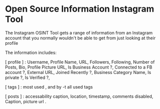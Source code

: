 # Open Source Information Instagram Tool

The Instagram OSINT Tool gets a range of information from an Instagram account that you normally wouldn't be able to get from just looking at their profile

The information includes:

[ profile ] : Username, Profile Name, URL, Followers, Following, Number of Posts, Bio, Profile Picture URL, Is Business Account ?, Connected to a FB account ?, External URL, Joined Recently ?, Business Category Name, Is private ?, Is Verified ?,

[ tags ] : most used , and by -t all used tags

[ posts ] : accessability caption, location, timestamp, comments disabled, Caption, picture url
.
